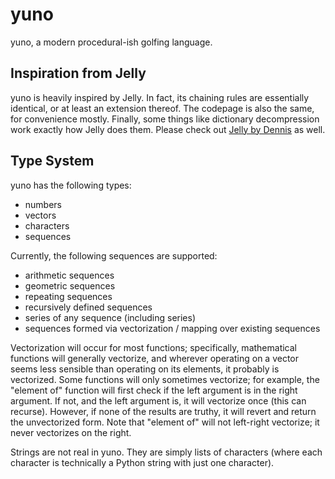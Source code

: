 # yuno
yuno, a modern procedural-ish golfing language.

## Inspiration from Jelly

yuno is heavily inspired by Jelly. In fact, its chaining rules are essentially identical, or at least an extension thereof. The codepage is also the same, for convenience mostly. Finally, some things like dictionary decompression work exactly how Jelly does them. Please check out [Jelly by Dennis](https://github.com/DennisMitchell/jellylanguage/) as well.

## Type System

yuno has the following types:

- numbers
- vectors
- characters
- sequences

Currently, the following sequences are supported:

- arithmetic sequences
- geometric sequences
- repeating sequences
- recursively defined sequences
- series of any sequence (including series)
- sequences formed via vectorization / mapping over existing sequences

Vectorization will occur for most functions; specifically, mathematical functions will generally vectorize, and wherever operating on a vector seems less sensible than operating on its elements, it probably is vectorized. Some functions will only sometimes vectorize; for example, the "element of" function will first check if the left argument is in the right argument. If not, and the left argument is, it will vectorize once (this can recurse). However, if none of the results are truthy, it will revert and return the unvectorized form. Note that "element of" will not left-right vectorize; it never vectorizes on the right.

Strings are not real in yuno. They are simply lists of characters (where each character is technically a Python string with just one character).
